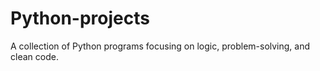 # Python-projects
A collection of Python programs focusing on logic, problem-solving, and clean code.
